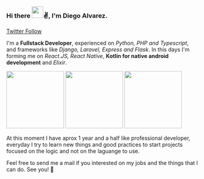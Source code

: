 ### Hi there <img src="https://raw.githubusercontent.com/MartinHeinz/MartinHeinz/master/wave.gif" width="30px">✌️, I'm Diego Alvarez.

[Twitter Follow](https://img.shields.io/twitter/follow/D4lv4rez?label=Follow%20Me&logoColor=black&style=social)
<!--
**D4lvarez/D4lvarez** is a ✨ _special_ ✨ repository because its `README.md` (this file) appears on your GitHub profile.

Here are some ideas to get you started:

- 🔭 I’m currently working on ...
- 🌱 I’m currently learning ...
- 👯 I’m looking to collaborate on ...
- 🤔 I’m looking for help with ...
- 💬 Ask me about ...
- 📫 How to reach me: ...
- 😄 Pronouns: ...
- ⚡ Fun fact: ...
-->
I'm a **Fullstack Developer**, experienced on *Python, PHP and Typescript*, and frameworks like *Django, Laravel, Express and Flask*. In this days I'm forming me on *React.JS, React Native*, **Kotlin for native android development** and *Elixir*.

<img src="https://upload.wikimedia.org/wikipedia/commons/c/c3/Python-logo-notext.svg" width="
150">     <img src="https://upload.wikimedia.org/wikipedia/commons/thumb/2/27/PHP-logo.svg/200px-PHP-logo.svg.png" width="150px">    <img src="https://upload.wikimedia.org/wikipedia/commons/thumb/4/4c/Typescript_logo_2020.svg/300px-Typescript_logo_2020.svg.png" width="150px">

At this moment I have aprox 1 year and a half like professional developer, everyday I try to learn new things and good practices to start projects focused on the logic and not on the laguange to use.

Feel free to send me a mail if you interested on my jobs and the things that I can do. See you! 🤝